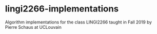 # lingi2266-implementations
Algorithm implementations for the class LINGI2266 taught in Fall 2019 by Pierre Schaus at UCLouvain
